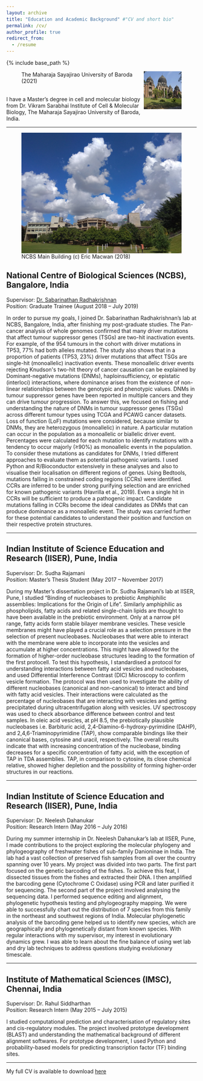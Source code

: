 ```yaml
---
layout: archive
title: "Education and Academic Background" #"CV and short bio"
permalink: /cv/
author_profile: true
redirect_from:
  - /resume
---
```


{% include base_path %}
<figure>
  <img src="/../../files/msu_baroda.jpg" alt="MSU Main Building" align="right" width="100" height="100">
  <figcaption> The Maharaja Sayajirao University of Baroda (2021) </figcaption>
</figure>
<br>
I have a Master’s degree in cell and molecular biology from Dr. Vikram Sarabhai Institute of Cell & Molecular Biology, The Maharaja Sayajirao University of Baroda, India.

**************************************************************************
<figure>
  <img src="/../../files/ncbs_mainbilding.jpg" alt="NCBS Main Building" align="left">
  <figcaption> NCBS Main Building (c) Eric Macwan (2018) </figcaption>
</figure>

## National Centre of Biological Sciences (NCBS), Bangalore, India  
Supervisor: <u> <a href="https://www.ncbs.res.in/faculty/sabari" target="_blank"> Dr. Sabarinathan Radhakrishnan </a> </u>  
Position: Graduate Trainee (August 2018 – July 2019)

In order to pursue my goals, I joined Dr. Sabarinathan Radhakrishnan’s lab at NCBS, Bangalore, India, after finishing my post-graduate studies. The Pan-cancer analysis of whole genomes confirmed that many driver mutations that affect tumour suppressor genes (TSGs) are two-hit inactivation events. For example, of the 954 tumours in the cohort with driver mutations in TP53, 77% had both alleles mutated. The study also shows that in a proportion of patients (TP53, 23%) driver mutations that affect TSGs are single-hit (monoallelic) inactivation events. These monoallelic driver events rejecting Knudson's two-hit theory of cancer causation can be explained by Dominant-negative mutations (DNMs), haploinsufficiency, or epistatic (interloci) interactions, where dominance arises from the existence of non-linear relationships between the genotypic and phenotypic values. DNMs in tumour suppressor genes have been reported in multiple cancers and they can drive tumour progression. To answer this, we focused on fishing and understanding the nature of DNMs in tumour suppressor genes (TSGs) across different tumour types using TCGA and PCAWG cancer datasets. Loss of function (LoF) mutations were considered, because similar to DNMs, they are heterozygous (monoallelic) in nature. A particular mutation can occur in the population as a monoallelic or biallelic driver event. Percentages were calculated for each mutation to identify mutations with a tendency to occur majorly (≥90%) as monoallelic events in the population. To consider these mutations as candidates for DNMs, I tried different approaches to evaluate them as potential pathogenic variants. I used Python and R/Bioconductor extensively in these analyses and also to visualise their localisation on different regions of genes. Using Bedtools, mutations falling in constrained coding regions (CCRs) were identified. CCRs are inferred to be under strong purifying selection and are enriched for known pathogenic variants (Havrilla et al., 2019). Even a single hit in CCRs will be sufficient to produce a pathogenic impact. Candidate mutations falling in CCRs become the ideal candidates as DNMs that can produce dominance as a monoallelic event. The study was carried further for these potential candidates to understand their position and function on their respective protein structures.

**************************************************************************
## Indian Institute of Science Education and Research (IISER), Pune, India  
Supervisor: Dr. Sudha Rajamani  
Position: Master’s Thesis Student (May 2017 – November 2017)

During my Master’s dissertation project in Dr. Sudha Rajamani’s lab at IISER, Pune, I studied “Binding of nucleobases to prebiotic Amphiphilic assemblies: Implications for the Origin of Life”. Similarly amphiphilic as phospholipids, fatty acids and related single-chain lipids are thought to have been available in the prebiotic environment. Only at a narrow pH range, fatty acids form stable bilayer membrane vesicles. These vesicle membranes might have played a crucial role as a selection pressure in the selection of present nucleobases. Nucleobases that were able to interact with the membrane were able to incorporate into the vesicles and accumulate at higher concentrations. This might have allowed for the formation of higher-order nucleobase structures leading to the formation of the first protocell. To test this hypothesis, I standardised a protocol for understanding interactions between fatty acid vesicles and nucleobases, and used Differential Interference Contrast (DIC) Microscopy to confirm vesicle formation. The protocol was then used to investigate the ability of different nucleobases (canonical and non-canonical) to interact and bind with fatty acid vesicles. Their interactions were calculated as the percentage of nucleobases that are interacting with vesicles and getting precipitated during ultracentrifugation along with vesicles. UV spectroscopy was used to check absorbance difference between control and test samples. In oleic acid vesicles, at pH 8.5, the prebiotically plausible nucleobases i.e. Barbituric acid, 2,4-Diamino-6-hydroxy-pyrimidine (DAHP), and 2,4,6-Triaminopyrimidine (TAP), show comparable bindings like their canonical bases, cytosine and uracil, respectively. The overall results indicate that with increasing concentration of the nucleobase, binding decreases for a specific concentration of fatty acid, with the exception of TAP in TDA assemblies. TAP, in comparison to cytosine, its close chemical relative, showed higher depletion and the possibility of forming higher-order structures in our reactions.

**************************************************************************
## Indian Institute of Science Education and Research (IISER), Pune, India  
Supervisor: Dr. Neelesh Dahanukar  
Position: Research Intern (May 2016 – July 2016)

During my summer internship in Dr. Neelesh Dahanukar’s lab at IISER, Pune, I made contributions to the project exploring the molecular phylogeny and phylogeography of freshwater fishes of sub-family Danioninae in India. The lab had a vast collection of preserved fish samples from all over the country spanning over 10 years. My project was divided into two parts. The first part focused on the genetic barcoding of the fishes. To achieve this feat, I dissected tissues from the fishes and extracted their DNA. I then amplified the barcoding gene (Cytochrome C Oxidase) using PCR and later purified it for sequencing. The second part of the project involved analysing the sequencing data. I performed sequence editing and alignment, phylogenetic hypothesis testing and phylogeography mapping. We were able to successfully chart out the distribution of 7 species from this family in the northeast and southwest regions of India. Molecular phylogenetic analysis of the barcoding gene helped us to identify new species, which are geographically and phylogenetically distant from known species. With regular interactions with my supervisor, my interest in evolutionary dynamics grew. I was able to learn about the fine balance of using wet lab and dry lab techniques to address questions studying evolutionary timescale.

**************************************************************************
## Institute of Mathematical Sciences (IMSC), Chennai, India  
Supervisor: Dr. Rahul Siddharthan  
Position: Research Intern (May 2015 – July 2015)

I studied computational prediction and characterisation of regulatory sites and cis-regulatory modules. The project involved prototype development (BLAST) and understanding the mathematical background of different alignment softwares. For prototype development, I used Python and probability-based models for predicting transcription factor (TF) binding sites.

**************************************************************************
My full CV is available to download [here](/../../files/CV-EricMacwan.pdf)

